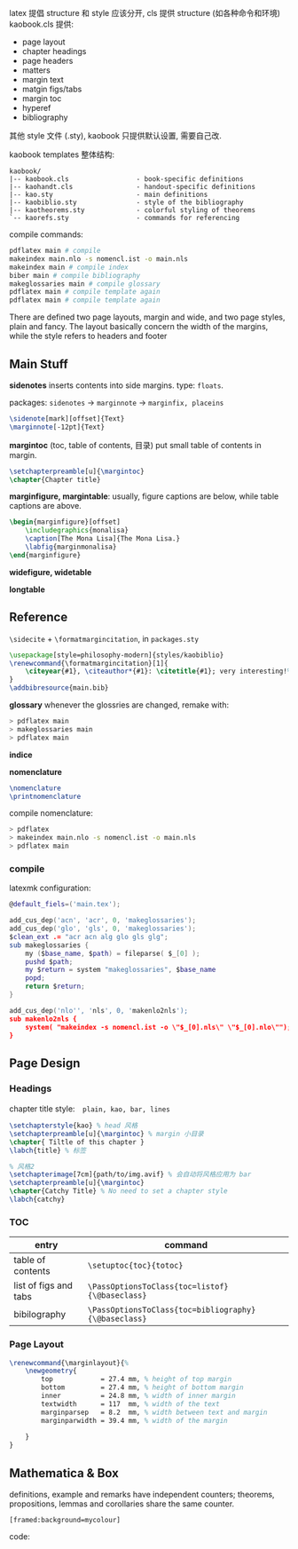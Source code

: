 latex 提倡 structure 和 style 应该分开, cls 提供 structure (如各种命令和环境) kaobook.cls 提供:
- page layout
- chapter headings
- page headers
- matters
- margin text
- matgin figs/tabs
- margin toc
- hyperef
- bibliography

其他 style 文件 (.sty), kaobook 只提供默认设置, 需要自己改.

kaobook templates 整体结构:

```
kaobook/
|-- kaobook.cls                 - book-specific definitions
|-- kaohandt.cls                - handout-specific definitions
|-- kao.sty	    				- main definitions
|-- kaobiblio.sty	    		- style of the bibliography
|-- kaotheorems.sty             - colorful styling of theorems
`-- kaorefs.sty                 - commands for referencing
```

compile commands: 
```bash
pdflatex main # compile
makeindex main.nlo -s nomencl.ist -o main.nls
makeindex main # compile index
biber main # compile bibliography
makeglossaries main # compile glossary
pdflatex main # compile template again
pdflatex main # compile template again
```

There are defined two page layouts, margin and wide, and two page
styles, plain and fancy. The layout basically concern the width of the margins, while the style refers to headers and footer


## Main Stuff

**sidenotes** inserts contents into side margins. type: `floats`.

packages: `sidenotes` -> `marginnote` -> `marginfix, placeins`

```latex
\sidenote[mark][offset]{Text}
\marginnote[-12pt]{Text}
```

**margintoc** (toc, table of contents, 目录) put small table of contents in margin.

```latex
\setchapterpreamble[u]{\margintoc}
\chapter{Chapter title}
```

**marginfigure, margintable**: usually, figure captions are below, while table captions are above.

```latex
\begin{marginfigure}[offset]
	\includegraphics{monalisa}
	\caption[The Mona Lisa]{The Mona Lisa.}
	\labfig{marginmonalisa}
\end{marginfigure}
```

**widefigure, widetable**

**longtable** 

## Reference

`\sidecite` + `\formatmargincitation`, in `packages.sty`

```latex
\usepackage[style=philosophy-modern]{styles/kaobiblio}
\renewcommand{\formatmargincitation}[1]{
	\citeyear{#1}, \citeauthor*{#1}: \citetitle{#1}; very interesting!%
}
\addbibresource{main.bib}
```

**glossary** whenever the glossries are changed, remake with:

```bash
> pdflatex main
> makeglossaries main
> pdflatex main
```

**indice**

**nomenclature**

```latex
\nomenclature
\printnomenclature
```

compile nomenclature:

```bash
> pdflatex
> makeindex main.nlo -s nomencl.ist -o main.nls
> pdflatex main
```

### compile

latexmk configuration:
```lua
@default_fiels=('main.tex');

add_cus_dep('acn', 'acr', 0, 'makeglossaries');
add_cus_dep('glo', 'gls', 0, 'makeglossaries');
$clean_ext .= "acr acn alg glo gls glg";
sub makeglossaries {
	my ($base_name, $path) = fileparse( $_[0] );
	pushd $path;
	my $return = system "makeglossaries", $base_name
	popd;
	return $return;
}

add_cus_dep('nlo'', 'nls', 0, 'makenlo2nls');
sub makenlo2nls {
	system( "makeindex -s nomencl.ist -o \"$_[0].nls\" \"$_[0].nlo\"");
}
```

## Page Design

### Headings

chapter title style:　`plain, kao, bar, lines`

```latex
\setchapterstyle{kao} % head 风格
\setchapterpreamble[u]{\margintoc} % margin 小目录
\chapter{ Tiltle of this chapter }
\labch{title} % 标签

% 风格2
\setchapterimage[7cm]{path/to/img.avif} % 会自动将风格应用为 bar
\setchapterpreamble[u]{\margintoc}
\chapter{Catchy Title} % No need to set a chapter style
\labch{catchy}
```

### TOC

| entry                 | command                                      |
| --------------------- | -------------------------------------------- |
| table of contents     | `\setuptoc{toc}{totoc}`                        |
| list of figs and tabs | `\PassOptionsToClass{toc=listof}{\@baseclass}` |
| bibilography          | `\PassOptionsToClass{toc=bibliography}{\@baseclass}`                                             |

### Page Layout

```latex
\renewcommand{\marginlayout}{%
	\newgeometry{
		top            = 27.4 mm, % height of top margin
		bottom         = 27.4 mm, % height of bottom margin
		inner          = 24.8 mm, % width of inner margin
		textwidth      = 117  mm, % width of the text
		marginparsep   = 8.2  mm, % width between text and margin
		marginparwidth = 39.4 mm, % width of the margin
		
	}
}
```

## Mathematica & Box

definitions, example and remarks have independent counters; theorems, propositions, lemmas and corollaries share the same counter.

`[framed:background=mycolour]`


code:
